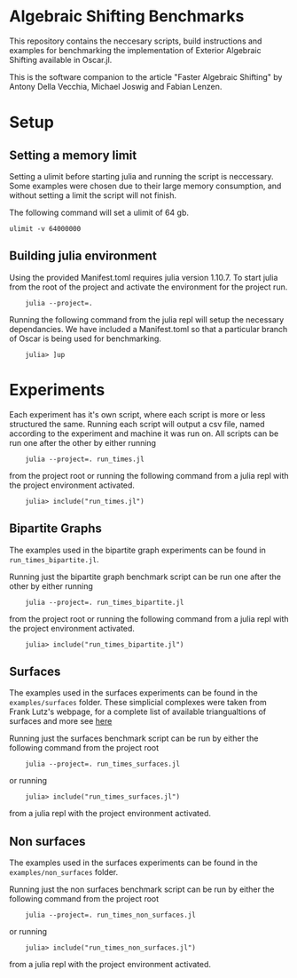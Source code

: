 # Algebraic Shifting Benchmarks

This repository contains the neccesary scripts, build instructions and examples for benchmarking the implementation of Exterior Algebraic Shifting available in Oscar.jl.

This is the software companion to the article "Faster Algebraic Shifting" by Antony Della Vecchia, Michael Joswig and Fabian Lenzen.

# Setup

## Setting a memory limit
Setting a ulimit before starting julia and running the script is neccessary.
Some examples were chosen due to their large memory consumption, and without setting
a limit the script will not finish.

The following command will set a ulimit of 64 gb.

```
ulimit -v 64000000
```

## Building julia environment

Using the provided Manifest.toml requires julia version 1.10.7.
To start julia from the root of the project and activate the environment for the project run.

```
    julia --project=.
```

Running the following command from the julia repl will setup the necessary dependancies. 
We have included a Manifest.toml so that a particular branch of Oscar is being used for benchmarking. 

```
    julia> ]up
```


# Experiments

Each experiment has it's own script, where each script is more or less structured the same.
Running each script will output a csv file, named according to the experiment and machine it was run on.
All scripts can be run one after the other by either running 

```
    julia --project=. run_times.jl
```

from the project root or running the following command from a julia repl with the project environment activated.

```
    julia> include("run_times.jl")
```

## Bipartite Graphs

The examples used in the bipartite graph experiments can be found in `run_times_bipartite.jl`.

Running just the bipartite graph benchmark script can be run one after the other by either running 

```
    julia --project=. run_times_bipartite.jl
```

from the project root or running the following command from a julia repl with the project environment activated.

```
    julia> include("run_times_bipartite.jl")
```

## Surfaces

The examples used in the surfaces experiments can be found in the `examples/surfaces` folder.
These simplicial complexes were taken from Frank Lutz's webpage, for a complete list of available triangualtions of surfaces and more see [here](https://www3.math.tu-berlin.de/IfM/Nachrufe/Frank_Lutz/stellar/)

Running just the surfaces benchmark script can be run by either the following command from the project root 

```
    julia --project=. run_times_surfaces.jl
```

or running 

```
    julia> include("run_times_surfaces.jl")
```

from a julia repl with the project environment activated.

## Non surfaces

The examples used in the surfaces experiments can be found in the `examples/non_surfaces` folder.

Running just the non surfaces benchmark script can be run by either the following command from the project root 

```
    julia --project=. run_times_non_surfaces.jl
```

or running 

```
    julia> include("run_times_non_surfaces.jl")
```

from a julia repl with the project environment activated.

